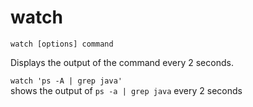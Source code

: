 # watch #

`watch [options] command`

Displays the output of the command every 2 seconds.

`watch 'ps -A | grep java'`  
    shows the output of `ps -a | grep java` every 2 seconds

